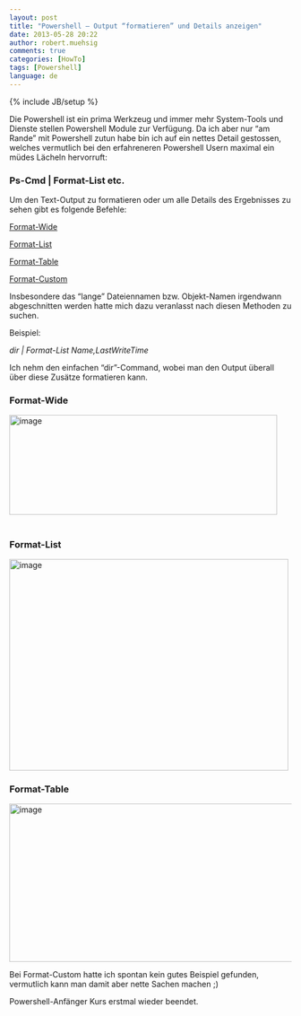 ```yaml
---
layout: post
title: "Powershell – Output “formatieren” und Details anzeigen"
date: 2013-05-28 20:22
author: robert.muehsig
comments: true
categories: [HowTo]
tags: [Powershell]
language: de
---
```

{% include JB/setup %}
<p>Die Powershell ist ein prima Werkzeug und immer mehr System-Tools und Dienste stellen Powershell Module zur Verfügung. Da ich aber nur “am Rande” mit Powershell zutun habe bin ich auf ein nettes Detail gestossen, welches vermutlich bei den erfahreneren Powershell Usern maximal ein müdes Lächeln hervorruft:</p> <h3>Ps-Cmd | Format-List etc.</h3> <p>Um den Text-Output zu formatieren oder um alle Details des Ergebnisses zu sehen gibt es folgende Befehle:</p> <p><a href="http://technet.microsoft.com/en-us/library/hh849918.aspx">Format-Wide</a></p> <p><a href="http://technet.microsoft.com/en-us/library/hh849957.aspx">Format-List</a></p> <p><a href="http://technet.microsoft.com/en-us/library/hh849892.aspx">Format-Table</a></p> <p><a href="http://technet.microsoft.com/en-us/library/hh849966.aspx">Format-Custom</a>&nbsp;</p> <p>Insbesondere das “lange” Dateiennamen bzw. Objekt-Namen irgendwann abgeschnitten werden hatte mich dazu veranlasst nach diesen Methoden zu suchen.</p> <p>Beispiel:</p> <p><em>dir | Format-List Name,LastWriteTime</em></p> <p>Ich nehm den einfachen “dir”-Command, wobei man den Output überall über diese Zusätze formatieren kann.</p> <h3>Format-Wide</h3> <p><a href="{{BASE_PATH}}/assets/wp-images-de/image1843.png"><img title="image" style="border-top: 0px; border-right: 0px; border-bottom: 0px; border-left: 0px; display: inline" border="0" alt="image" src="{{BASE_PATH}}/assets/wp-images-de/image_thumb993.png" width="478" height="178"></a>&nbsp;</p> <h1></h1> <h3>Format-List</h3> <p><a href="{{BASE_PATH}}/assets/wp-images-de/image1844.png"><img title="image" style="border-top: 0px; border-right: 0px; border-bottom: 0px; border-left: 0px; display: inline" border="0" alt="image" src="{{BASE_PATH}}/assets/wp-images-de/image_thumb994.png" width="498" height="377"></a> </p> <h3>Format-Table</h3> <p><a href="{{BASE_PATH}}/assets/wp-images-de/image1845.png"><img title="image" style="border-top: 0px; border-right: 0px; border-bottom: 0px; border-left: 0px; display: inline" border="0" alt="image" src="{{BASE_PATH}}/assets/wp-images-de/image_thumb995.png" width="508" height="282"></a> </p> <p>Bei Format-Custom hatte ich spontan kein gutes Beispiel gefunden, vermutlich kann man damit aber nette Sachen machen ;)</p> <p>Powershell-Anfänger Kurs erstmal wieder beendet.</p>
